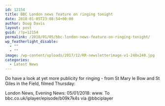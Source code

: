 ```yaml
---
id: 12154
title: BBC London news feature on ringing tonight
date: 2018-01-05T23:08:54+00:00
author: Doug Davis
layout: post
guid: /?p=12154
permalink: /2018/01/05/bbc-london-news-feature-on-ringing-tonight/
wp_featherlight_disable:
  - ""
  - ""
image: /wp-content/uploads/2017/12/RR-newsletterimage-v1-240x240.jpg
categories:
  - Latest News
---
```

Do have a look at yet more publicity for ringing - from St Mary le Bow and St Giles in the Field, filmed Thursday:

London News, Evening News: 05/01/2018: www. To bbc.co.uk/iplayer/episode/b09k7k4s via @bbciplayer

&nbsp;
